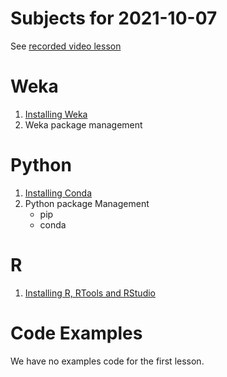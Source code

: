 # Subjects for 2021-10-07

See [recorded video lesson](https://youtu.be/LN_PM45YiBU)


# Weka
1. [Installing Weka](../course-content/installation-weka.md)
2. Weka package management
    


# Python

1. [Installing Conda](../course-content/installation-python-conda.md)
2. Python package Management
    - pip
    - conda

# R 

1. [Installing R, RTools and RStudio](../course-content/installation-r-and-r-studio-r-tools.md)


# Code Examples

We have no examples code for the first lesson.



